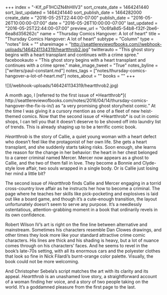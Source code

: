 +++
index = "-KIf_pF1HCiZN4hHlIV3"
sort_create_date = 1464241440
sort_last_updated = 1464241440
sort_publish_date = 1464282000
create_date = "2016-05-25T22:44:00-07:00"
publish_date = "2016-05-26T10:00:00-07:00"
date = "2016-05-26T10:00:00-07:00"
last_updated = "2016-05-25T22:44:00-07:00"
preview_url = "0c6fa8d5-54b8-f32f-2be6-6ea8d356262c"
name = "Thursday Comics Hangover: A lot of heart"
title = "Thursday Comics Hangover: A lot of heart"
subtype = "Column"
type = "notes"
link = ""
shareimage = "http://seattlereviewofbooks.com//webhook-uploads/1464241134319/heartthrob2.jpg"
twitterauto = "This ghost story begins with a heart transplant and continues with a crime spree."
facebookauto = "This ghost story begins with a heart transplant and continues with a crime spree."
make_image_tweet = "True"
notes_byline = ["writers/paul-constant.md"]
notes_tags = ["notes/thursday-comics-hangover-a-lot-of-heart.md"]
notes_about = ""
books = ""
+++
<p class="image-left">![](/webhook-uploads/1464241134319/heartthrob2.jpg)</p>
A month ago, I [referred to the first issue of *Heartthrob*]( http://seattlereviewofbooks.com/notes/2016/04/14/thursday-comics-hangover-the-fix-is-in/) as “a very promising ghost story/heist comic.” At the time I was giving it a cursory mention as one of a fleet of new heist-themed comics. Now that the second issue of *Heartthrob* is out in comic shops, I can tell you that it doesn’t deserve to be shoved off into laundry list of trends. This is already shaping up to be a terrific comic book.

*Heartthrob* is the story of Callie, a quiet young woman with a heart defect who doesn’t feel like the protagonist of her own life. She gets a heart transplant, and she suddenly starts taking risks. Soon enough, she learns the reason for the change in her behavior: the heart in her chest belonged to a career criminal named Mercer. Mercer now appears as a ghost to Callie, and the two of them fall in love. They become a Bonnie and Clyde-style love affair, two souls wrapped in a single body. Or is Callie just losing her mind a little bit?

The second issue of *Heartthrob* finds Callie and Mercer engaging in a torrid cross-country love affair as he instructs her how to become a criminal. The page where he teaches her skills like pick-pocketing and explosives is laid out like a board game, and though it’s a cute-enough transition, the layout unfortunately doesn’t seem to serve any purpose. It’s a needlessly ostentatious, attention-grabbing moment in a book that ordinarily revels in its own confidence.

Robert Wilson IV’s art is right on the fine line between alternative and mainstream. Sometimes his characters resemble Dan Clowes drawings, and other times they look more like your standard attractive crime comic characters. His lines are thick and his shading is heavy, but a lot of nuance comes through on his characters’ faces. And he seems to revel in the book’s late-70s setting, with all its enormous cars and the polyester clothes that look so fine in Nick Filardi’s burnt-orange color palette. Visually, the book could not be more welcoming.

And Christopher Sebela’s script matches the art with its clarity and its appeal. *Heartthrob* is an unashamed love story, a straightforward account of a woman finding her voice, and a story of two people taking on the world. It’s a goddamned pleasure from the first page to the last.
